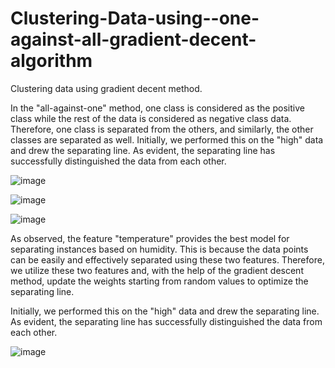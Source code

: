# Clustering-Data-using--one-against-all-gradient-decent-algorithm
Clustering data using gradient decent method.

In the "all-against-one" method, one class is considered as the positive class while the rest of the data is considered as negative class data. Therefore, one class is separated from the others, and similarly, the other classes are separated as well. Initially, we performed this on the "high" data and drew the separating line. As evident, the separating line has successfully distinguished the data from each other.

![image](https://github.com/romidi80/Clustering-Data-using--one-against-all-gradient-decent-algorithm/assets/89667194/b3a9cbc8-5597-46d1-8cc6-983b1ace414c)

![image](https://github.com/romidi80/Clustering-Data-using--one-against-all-gradient-decent-algorithm/assets/89667194/cf82111d-bdd1-450f-8980-aaa9b1063889)

![image](https://github.com/romidi80/Clustering-Data-using--one-against-all-gradient-decent-algorithm/assets/89667194/e3a520c3-cb51-4465-b8f4-bfeb0fb2132d)


As observed, the feature "temperature" provides the best model for separating instances based on humidity. This is because the data points can be easily and effectively separated using these two features. Therefore, we utilize these two features and, with the help of the gradient descent method, update the weights starting from random values to optimize the separating line.

Initially, we performed this on the "high" data and drew the separating line. As evident, the separating line has successfully distinguished the data from each other.

![image](https://github.com/romidi80/Clustering-Data-using--one-against-all-gradient-decent-algorithm/assets/89667194/54d1234a-5f50-4fc0-9fee-365cbf25e5d1)


